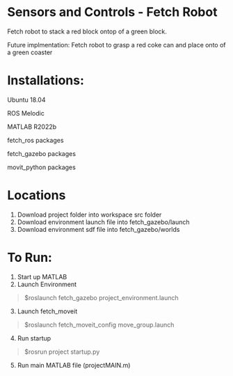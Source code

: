 # Sensors and Controls - Fetch Robot
Fetch robot to stack a red block ontop of a green block.

Future implmentation: Fetch robot to grasp a red coke can and place onto of a green coaster

# Installations:
Ubuntu 18.04

ROS Melodic

MATLAB R2022b

fetch_ros packages

fetch_gazebo packages

movit_python packages

# Locations
1. Download project folder into workspace src folder
2. Download environment launch file into fetch_gazebo/launch
3. Download environment sdf file into fetch_gazebo/worlds


# To Run:
1. Start up MATLAB
2. Launch Environment
>$roslaunch fetch_gazebo project_environment.launch

3. Launch fetch_moveit
>$roslaunch fetch_moveit_config move_group.launch

4. Run startup
>$rosrun project startup.py

5. Run main MATLAB file (projectMAIN.m)

